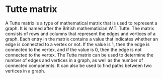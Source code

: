 # Tutte matrix

A Tutte matrix is a type of mathematical matrix that is used to represent a graph. It is named after the British mathematician W.T. Tutte. The matrix consists of rows and columns that represent the edges and vertices of a graph. Each entry in the matrix contains a value that indicates whether an edge is connected to a vertex or not. If the value is 1, then the edge is connected to the vertex, and if the value is 0, then the edge is not connected to the vertex. The Tutte matrix can be used to determine the number of edges and vertices in a graph, as well as the number of connected components. It can also be used to find paths between two vertices in a graph.
